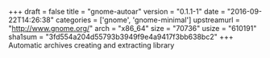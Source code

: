 +++
draft = false
title = "gnome-autoar"
version = "0.1.1-1"
date = "2016-09-22T14:26:38"
categories = ['gnome', 'gnome-minimal']
upstreamurl = "http://www.gnome.org/"
arch = "x86_64"
size = "70736"
usize = "610191"
sha1sum = "3fd554a204d55793b3949f9e4a9417f3bb638bc2"
+++
Automatic archives creating and extracting library